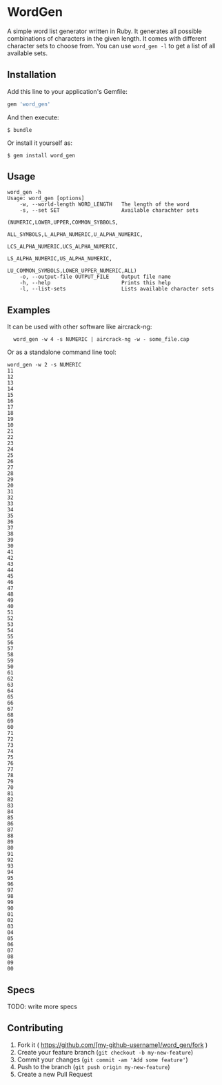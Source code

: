 # WordGen

A simple word list generator written in Ruby. It generates all possible combinations
of characters in the given length. It comes with different character sets to choose from.
You can use `word_gen -l` to get a list of all available sets.

## Installation

Add this line to your application's Gemfile:

```ruby
gem 'word_gen'
```

And then execute:

    $ bundle

Or install it yourself as:

    $ gem install word_gen

## Usage

```
word_gen -h
Usage: word_gen [options]
    -w, --world-length WORD_LENGTH   The length of the word
    -s, --set SET                    Available charachter sets
                                      (NUMERIC,LOWER,UPPER,COMMON_SYBBOLS,
                                      ALL_SYMBOLS,L_ALPHA_NUMERIC,U_ALPHA_NUMERIC,
                                      LCS_ALPHA_NUMERIC,UCS_ALPHA_NUMERIC,
                                      LS_ALPHA_NUMERIC,US_ALPHA_NUMERIC,
                                      LU_COMMON_SYMBOLS,LOWER_UPPER_NUMERIC,ALL)
    -o, --output-file OUTPUT_FILE    Output file name
    -h, --help                       Prints this help
    -l, --list-sets                  Lists available character sets
```

## Examples

It can be used with other software like aircrack-ng:

```
  word_gen -w 4 -s NUMERIC | aircrack-ng -w - some_file.cap
```

Or as a standalone command line tool:
```
word_gen -w 2 -s NUMERIC
11
12
13
14
15
16
17
18
19
10
21
22
23
24
25
26
27
28
29
20
31
32
33
34
35
36
37
38
39
30
41
42
43
44
45
46
47
48
49
40
51
52
53
54
55
56
57
58
59
50
61
62
63
64
65
66
67
68
69
60
71
72
73
74
75
76
77
78
79
70
81
82
83
84
85
86
87
88
89
80
91
92
93
94
95
96
97
98
99
90
01
02
03
04
05
06
07
08
09
00
```

## Specs

TODO: write more specs


## Contributing

1. Fork it ( https://github.com/[my-github-username]/word_gen/fork )
2. Create your feature branch (`git checkout -b my-new-feature`)
3. Commit your changes (`git commit -am 'Add some feature'`)
4. Push to the branch (`git push origin my-new-feature`)
5. Create a new Pull Request

